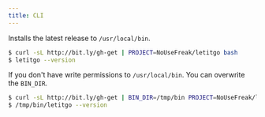 ```yaml
---
title: CLI
---
```


Installs the latest release to `/usr/local/bin`.

```bash
$ curl -sL http://bit.ly/gh-get | PROJECT=NoUseFreak/letitgo bash
$ letitgo --version
```

If you don't have write permissions to `/usr/local/bin`. You can overwrite the
`BIN_DIR`.

```bash
$ curl -sL http://bit.ly/gh-get | BIN_DIR=/tmp/bin PROJECT=NoUseFreak/letitgo bash
$ /tmp/bin/letitgo --version
```
